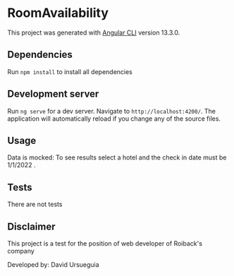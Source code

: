 # RoomAvailability

This project was generated with [Angular CLI](https://github.com/angular/angular-cli) version 13.3.0.

## Dependencies

Run `npm install` to install all dependencies

## Development server

Run `ng serve` for a dev server. Navigate to `http://localhost:4200/`. The application will automatically reload if you change any of the source files.

## Usage

Data is mocked: To see results select a hotel and the check in date must be 1/1/2022 .

## Tests

There are not tests

## Disclaimer

This project is a test for the position of web developer of Roiback's company

Developed by: David Ursueguia
